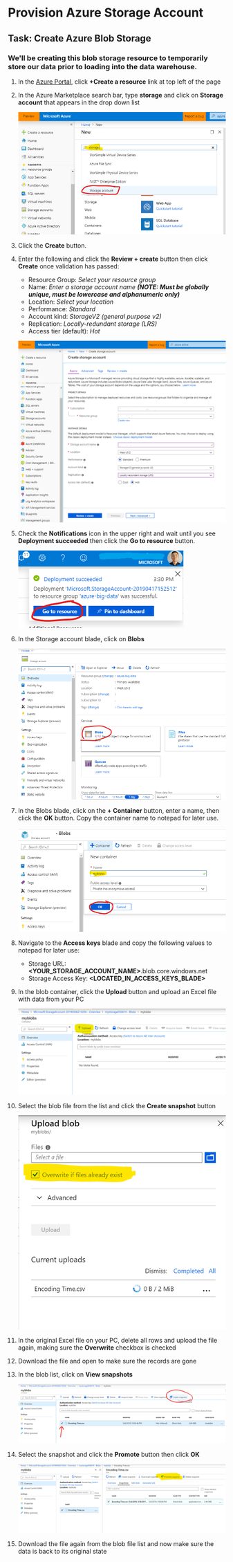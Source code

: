 # Provision Azure Storage Account

## Task: Create Azure Blob Storage

### We'll be creating this blob storage resource to temporarily store our data prior to loading into the data warehouse. 

1. In the [Azure Portal](https://portal.azure.com), click **+Create a resource** link at top left of the page

1. In the Azure Marketplace search bar, type **storage** and click on **Storage account** that appears in the drop down list

    ![New](img/1.png)

1. Click the **Create** button.

1. Enter the following and click the **Review + create** button then click **Create** once validation has passed:
    - Resource Group: *Select your resource group*
    - Name: *Enter a storage account name **(NOTE: Must be globally unique, must be lowercase and alphanumeric only)***
    - Location: *Select your location*
    - Performance: *Standard*
    - Account kind: *StorageV2 (general purpose v2)*
    - Replication: *Locally-redundant storage (LRS)*
    - Access tier (default): *Hot*

    ![New data factory](img/2.png)

1. Check the **Notifications** icon in the upper right and wait until you see **Deployment succeeded** then click the **Go to resource** button.

    ![Notifications](img/3.png)

1. In the Storage account blade, click on **Blobs**

    ![Notifications](img/4.png)

1. In the Blobs blade, click on the **+ Container** button, enter a name, then click the **OK** button. Copy the container name to notepad for later use.

    ![Notifications](img/5.png)

1. Navigate to the **Access keys** blade and copy the following values to notepad for later use:

    - Storage URL: **<YOUR_STORAGE_ACCOUNT_NAME>**.blob.core.windows.net
    - Storage Access Key: **<LOCATED_IN_ACCESS_KEYS_BLADE>**

1. In the blob container, click the **Upload** button and upload an Excel file with data from your PC

    ![](img/6.png)

1. Select the blob file from the list and click the **Create snapshot** button

    ![](img/7.png)

1. In the original Excel file on your PC, delete all rows and upload the file again, making sure the **Overwrite** checkbox is checked

1. Download the file and open to make sure the records are gone

1. In the blob list, click on **View snapshots**

    ![](img/8.png)

1. Select the snapshot and click the **Promote** button then click **OK**

    ![](img/9.png)

1. Download the file again from the blob file list and now make sure the data is back to its original state